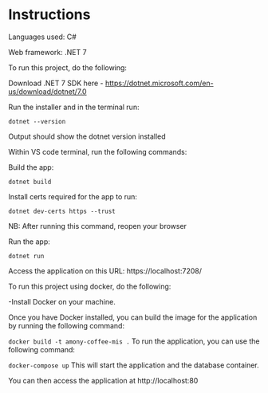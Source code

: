 # Instructions

Languages used: C#

Web framework: .NET 7

To run this project, do the following:

Download .NET 7 SDK here - https://dotnet.microsoft.com/en-us/download/dotnet/7.0

Run the installer and in the terminal run: 

```dotnet --version```

Output should show the dotnet version installed



Within VS code terminal, run the following commands:

Build the app:

```dotnet build```

Install certs required for the app to run:

```dotnet dev-certs https --trust```

NB: After running this command, reopen your browser


Run the app: 

```dotnet run```

Access the application on this URL: https://localhost:7208/



To run this project using docker, do the following:


-Install Docker on your machine.


Once you have Docker installed, you can build the image for the application by running the following command:


```docker build -t amony-coffee-mis .```
To run the application, you can use the following command:


```docker-compose up```
This will start the application and the database container.


You can then access the application at http://localhost:80

